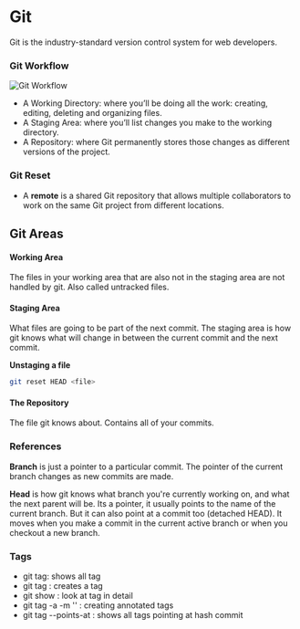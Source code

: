 # Git

Git is the industry-standard version control system for web developers.

### Git Workflow

![Git Workflow](https://github.com/karyma101/handbook/blob/master/GIT/img/workflow.png 'Git Workflow')

-   A Working Directory: where you’ll be doing all the work: creating, editing, deleting and organizing files.
-   A Staging Area: where you’ll list changes you make to the working directory.
-   A Repository: where Git permanently stores those changes as different versions of the project.

### Git Reset

-   A **remote** is a shared Git repository that allows multiple collaborators to work on the same Git project from different locations.

## Git Areas

#### Working Area

The files in your working area that are also not in the staging area are not handled by git. Also called untracked files.

#### Staging Area

What files are going to be part of the next commit. The staging area is how git knows what will change in between the current commit and the next commit.

**Unstaging a file**

```bash
git reset HEAD <file>
```

#### The Repository

The file git knows about. Contains all of your commits.

### References

**Branch** is just a pointer to a particular commit. The pointer of the current branch changes as new commits are made.

**Head** is how git knows what branch you're currently working on, and what the next parent will be. Its a pointer, it usually points to the name of the current branch. But it can also point at a commit too (detached HEAD). It moves when you make a commit in the current active branch or when you checkout a new branch.

### Tags

-   git tag: shows all tag
-   git tag <name>: creates a tag
-   git show <name>: look at tag in detail
-   git tag -a <name> -m '<message>' : creating annotated tags
-   git tag --points-at <hash> : shows all tags pointing at hash commit
